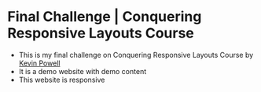 # Final Challenge | Conquering Responsive Layouts Course

- This is my final challenge on Conquering Responsive Layouts Course by [Kevin Powell](https://courses.kevinpowell.co/conquering-responsive-layouts)
- It is a demo website with demo content
- This website is responsive
